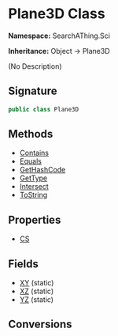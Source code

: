 # Plane3D Class
**Namespace:** SearchAThing.Sci

**Inheritance:** Object → Plane3D

(No Description)

## Signature
```csharp
public class Plane3D
```
## Methods
- [Contains](Plane3D/Contains.md)
- [Equals](Plane3D/Equals.md)
- [GetHashCode](Plane3D/GetHashCode.md)
- [GetType](Plane3D/GetType.md)
- [Intersect](Plane3D/Intersect.md)
- [ToString](Plane3D/ToString.md)
## Properties
- [CS](Plane3D/CS.md)
## Fields
- [XY](Plane3D/XY.md) (static)
- [XZ](Plane3D/XZ.md) (static)
- [YZ](Plane3D/YZ.md) (static)
## Conversions

